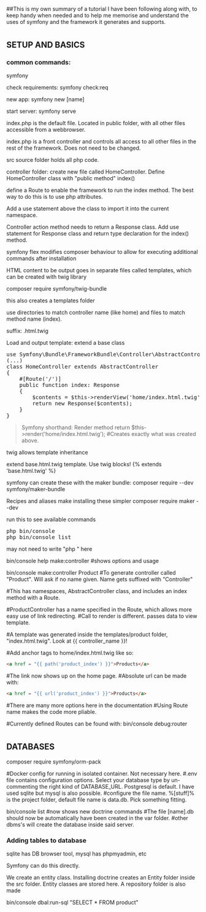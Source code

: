 ##This is my own summary of a tutorial I have been following along with, to keep handy when needed and to help me memorise and understand the uses of symfony and the framework it generates and supports.

#

## SETUP AND BASICS

### common commands:
symfony 

check requirements:
symfony check:req 

new app:
symfony new [name] 

start server:
symfony serve 

index.php is the default file. Located in public folder, with all other files accessible from a webbrowser.

index.php is a front controller and controls all access to all other files in the rest of the framework. Does not need to be changed.

src source folder holds all php code.

controller folder: create new file called HomeController. Define HomeController class with "public method" index()

define a Route to enable the framework to run the index method. The best way to do this is to use php attributes. 

Add a use statement above the class to import it into the current namespace. 

Controller action method needs to return a Response class. Add use statement for Response class and return type declaration for the index() method.

symfony flex modifies composer behaviour to allow for executing additional commands after installation

HTML content to be output goes in separate files called templates, which can be created with twig library

composer require symfony/twig-bundle

this also creates a templates folder

use directories to match controller name (like home) and files to match method name (index). 

suffix: .html.twig

Load and output template: extend a base class

<pre>use Symfony\Bundle\FrameworkBundle\Controller\AbstractController;
(...)
class HomeController extends AbstractController
{
    #[Route('/')]
    public function index: Response
    {
        $contents = $this->renderView('home/index.html.twig');
        return new Response($contents);
    }
}</pre>

> Symfony shorthand: Render method
return $this->render('home/index.html.twig');
#Creates exactly what was created above.

twig allows template inheritance 

extend base.html.twig template. Use twig blocks!
{% extends 'base.html.twig' %}

symfony can create these with the maker bundle:
composer require --dev symfony/maker-bundle

Recipes and aliases make installing these simpler
composer require maker --dev

run this to see available commands
<pre>php bin/console
php bin/console list</pre>
may not need to write "php " here 

bin/console help make:controller 
#shows options and usage

bin/console make:controller Product 
#To generate controller called "Product". Will ask if no name given. Name gets suffixed with "Controller"

#This has namespaces, AbstractController class, and includes an index method with a Route.

#ProductController has a name specified in the Route, which allows more easy use of link redirecting.
#Call to render is different. passes data to view template.

#A template was generated inside the templates/product folder, "index.html.twig". Look at {{ controller_name }}!

#Add anchor tags to home/index.html.twig like so:
```html
<a href = "{{ path('product_index') }}">Products</a>
```

#The link now shows up on the home page. 
#Absolute url can be made with:
```html
<a href = "{{ url('product_index') }}">Products</a>
```

#There are many more options here in the documentation
#Using Route name makes the code more pliable.

#Currently defined Routes can be found with:
bin/console debug:router

#

## DATABASES

composer require symfony/orm-pack

#Docker config for running in isolated container. Not necessary here.
#.env file contains configuration options. Select your database type by un-commenting the right kind of DATABASE_URL. Postgresql is default. I have used sqlite but mysql is also possible.
#configure the file name. %[stuff]% is the project folder, default file name is data.db. Pick something fitting.

bin/console list 
#now shows new doctrine commands
#The file [name].db should now be automatically have been created in the var folder. 
#other dbms's will create the database inside said server.

### Adding tables to database
sqlite has DB browser tool, mysql has phpmyadmin, etc

Symfony can do this directly. 

We create an entity class. Installing doctrine creates an Entity folder inside the src folder. Entity classes are stored here. A repository folder is also made



bin/console dbal:run-sql "SELECT * FROM product"